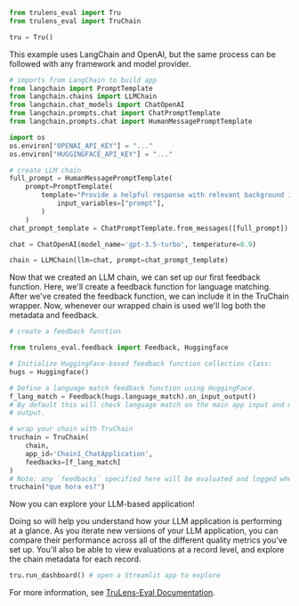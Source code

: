 ```python
from trulens_eval import Tru
from trulens_eval import TruChain

tru = Tru()
```

This example uses LangChain and OpenAI, but the same process can be followed with any framework and model provider.


```python
# imports from LangChain to build app
from langchain import PromptTemplate
from langchain.chains import LLMChain
from langchain.chat_models import ChatOpenAI
from langchain.prompts.chat import ChatPromptTemplate
from langchain.prompts.chat import HumanMessagePromptTemplate

import os
os.environ["OPENAI_API_KEY"] = "..."
os.environ["HUGGINGFACE_API_KEY"] = "..."
```


```python
# create LLM chain
full_prompt = HumanMessagePromptTemplate(
    prompt=PromptTemplate(
        template="Provide a helpful response with relevant background information for the following: {prompt}",
            input_variables=["prompt"],
        )
    )
chat_prompt_template = ChatPromptTemplate.from_messages([full_prompt])

chat = ChatOpenAI(model_name='gpt-3.5-turbo', temperature=0.9)

chain = LLMChain(llm=chat, prompt=chat_prompt_template)
```

Now that we created an LLM chain, we can set up our first feedback function. Here, we'll create a feedback function for language matching. After we've created the feedback function, we can include it in the TruChain wrapper. Now, whenever our wrapped chain is used we'll log both the metadata and feedback.


```python
# create a feedback function

from trulens_eval.feedback import Feedback, Huggingface
```


```python
# Initialize HuggingFace-based feedback function collection class:
hugs = Huggingface()

# Define a language match feedback function using HuggingFace.
f_lang_match = Feedback(hugs.language_match).on_input_output()
# By default this will check language match on the main app input and main app
# output.

# wrap your chain with TruChain
truchain = TruChain(
    chain,
    app_id='Chain1_ChatApplication',
    feedbacks=[f_lang_match]
)
# Note: any `feedbacks` specified here will be evaluated and logged whenever the chain is used.
truchain("que hora es?")
```

Now you can explore your LLM-based application!

Doing so will help you understand how your LLM application is performing at a glance. As you iterate new versions of your LLM application, you can compare their performance across all of the different quality metrics you've set up. You'll also be able to view evaluations at a record level, and explore the chain metadata for each record.


```python
tru.run_dashboard() # open a Streamlit app to explore
```

For more information, see [TruLens-Eval Documentation](https://www.trulens.org/trulens_eval/quickstart/).
